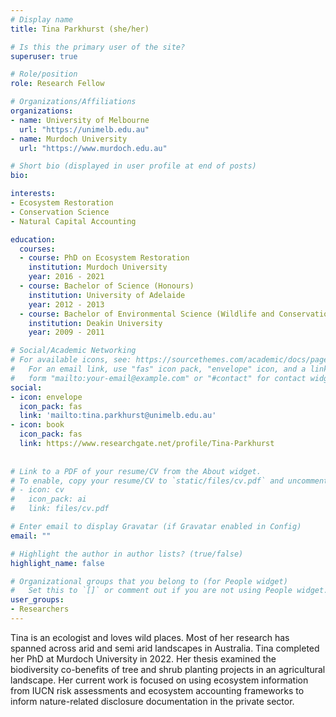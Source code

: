 ```yaml
---
# Display name
title: Tina Parkhurst (she/her)

# Is this the primary user of the site?
superuser: true

# Role/position
role: Research Fellow

# Organizations/Affiliations
organizations:
- name: University of Melbourne 
  url: "https://unimelb.edu.au"
- name: Murdoch University 
  url: "https://www.murdoch.edu.au"

# Short bio (displayed in user profile at end of posts)
bio:  

interests: 
- Ecosystem Restoration
- Conservation Science
- Natural Capital Accounting

education: 
  courses: 
  - course: PhD on Ecosystem Restoration
    institution: Murdoch University
    year: 2016 - 2021
  - course: Bachelor of Science (Honours)
    institution: University of Adelaide
    year: 2012 - 2013
  - course: Bachelor of Environmental Science (Wildlife and Conservation Biology)
    institution: Deakin University
    year: 2009 - 2011

# Social/Academic Networking
# For available icons, see: https://sourcethemes.com/academic/docs/page-builder/#icons
#   For an email link, use "fas" icon pack, "envelope" icon, and a link in the
#   form "mailto:your-email@example.com" or "#contact" for contact widget.
social:
- icon: envelope
  icon_pack: fas
  link: 'mailto:tina.parkhurst@unimelb.edu.au'
- icon: book
  icon_pack: fas
  link: https://www.researchgate.net/profile/Tina-Parkhurst
  
  
# Link to a PDF of your resume/CV from the About widget.
# To enable, copy your resume/CV to `static/files/cv.pdf` and uncomment the lines below.
# - icon: cv
#   icon_pack: ai
#   link: files/cv.pdf

# Enter email to display Gravatar (if Gravatar enabled in Config)
email: ""

# Highlight the author in author lists? (true/false)
highlight_name: false

# Organizational groups that you belong to (for People widget)
#   Set this to `[]` or comment out if you are not using People widget.
user_groups:
- Researchers
---
```



Tina is an ecologist and loves wild places. Most of her research has spanned across arid and semi arid landscapes in Australia. Tina completed her PhD at Murdoch University in 2022. Her thesis examined the biodiversity co-benefits of tree and shrub planting projects in an agricultural landscape. Her current work is focused on using ecosystem information from IUCN risk assessments and ecosystem accounting frameworks to inform nature-related disclosure documentation in the private sector.


  

